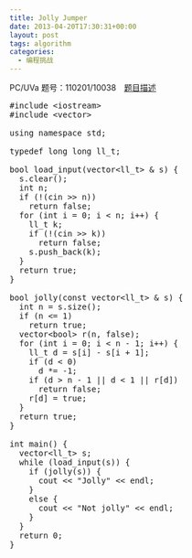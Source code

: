 ```yaml
---
title: Jolly Jumper
date: 2013-04-20T17:30:31+00:00
layout: post
tags: algorithm
categories:
  - 编程挑战
---
```

PC/UVa 题号：110201/10038　<a href="http://uva.onlinejudge.org/index.php?option=com_onlinejudge&Itemid=8&category=30&page=show_problem&problem=979" target="_blank">题目描述</a><!--more-->

<pre class="brush: cpp; title: ; notranslate" title="">#include &lt;iostream&gt;
#include &lt;vector&gt;

using namespace std;

typedef long long ll_t;

bool load_input(vector&lt;ll_t&gt; & s) {
  s.clear();
  int n;
  if (!(cin &gt;&gt; n))
    return false;
  for (int i = 0; i &lt; n; i++) {
    ll_t k;
    if (!(cin &gt;&gt; k))
      return false;
    s.push_back(k);
  }
  return true;
}

bool jolly(const vector&lt;ll_t&gt; & s) {
  int n = s.size();
  if (n &lt;= 1)
    return true;
  vector&lt;bool&gt; r(n, false);
  for (int i = 0; i &lt; n - 1; i++) {
    ll_t d = s[i] - s[i + 1];
    if (d &lt; 0)
      d *= -1;
    if (d &gt; n - 1 || d &lt; 1 || r[d])
      return false;
    r[d] = true;
  }
  return true;
}

int main() {
  vector&lt;ll_t&gt; s;
  while (load_input(s)) {
    if (jolly(s)) {
      cout &lt;&lt; "Jolly" &lt;&lt; endl;
    }
    else {
      cout &lt;&lt; "Not jolly" &lt;&lt; endl;
    }
  }
  return 0;
}
</pre>

<div class="addtoany_share_save_container addtoany_content_bottom">
  <div class="a2a_kit a2a_kit_size_32 addtoany_list a2a_target" id="wpa2a_5">
    <a class="a2a_button_facebook" href="http://www.addtoany.com/add_to/facebook?linkurl=http%3A%2F%2Fkuangtong.me%2F2013%2F04%2F20%2Fjolly-jumper%2F&linkname=Jolly%20Jumper" title="Facebook" rel="nofollow" target="_blank"></a><a class="a2a_button_twitter" href="http://www.addtoany.com/add_to/twitter?linkurl=http%3A%2F%2Fkuangtong.me%2F2013%2F04%2F20%2Fjolly-jumper%2F&linkname=Jolly%20Jumper" title="Twitter" rel="nofollow" target="_blank"></a><a class="a2a_button_google_plus" href="http://www.addtoany.com/add_to/google_plus?linkurl=http%3A%2F%2Fkuangtong.me%2F2013%2F04%2F20%2Fjolly-jumper%2F&linkname=Jolly%20Jumper" title="Google+" rel="nofollow" target="_blank"></a><a class="a2a_button_sina_weibo" href="http://www.addtoany.com/add_to/sina_weibo?linkurl=http%3A%2F%2Fkuangtong.me%2F2013%2F04%2F20%2Fjolly-jumper%2F&linkname=Jolly%20Jumper" title="Sina Weibo" rel="nofollow" target="_blank"></a><a class="a2a_dd addtoany_share_save" href="https://www.addtoany.com/share_save"></a>
  </div>
</div>